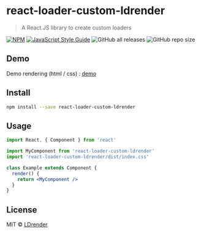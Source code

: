 # react-loader-custom-ldrender

> A React.JS library to create custom loaders

[![NPM](https://img.shields.io/npm/v/react-loader-custom-ldrender.svg)](https://www.npmjs.com/package/react-loader-custom-ldrender) 
[![JavaScript Style Guide](https://img.shields.io/badge/code_style-standard-brightgreen.svg)](https://standardjs.com)
![GitHub all releases](https://img.shields.io/github/downloads/LDrender/react-loader-custom/total)
![GitHub repo size](https://img.shields.io/github/repo-size/LDrender/react-loader-custom)

## Demo

Demo rendering (html / css) : [demo](https://jsfiddle.net/Drims/z3h2sfvk/5/)

## Install

```bash
npm install --save react-loader-custom-ldrender
```

## Usage

```jsx
import React, { Component } from 'react'

import MyComponent from 'react-loader-custom-ldrender'
import 'react-loader-custom-ldrender/dist/index.css'

class Example extends Component {
  render() {
    return <MyComponent />
  }
}
```

## License

MIT © [LDrender](https://github.com/LDrender)

